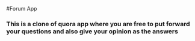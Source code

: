 #Forum App
<h3>This is a clone of quora app where you are free to put forward your questions and also give your opinion as the answers</h3>